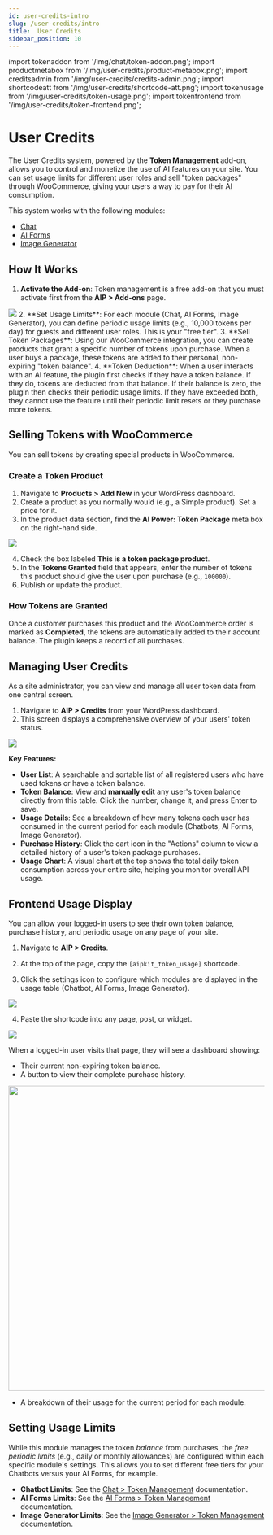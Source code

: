 ```yaml
---
id: user-credits-intro
slug: /user-credits/intro
title:  User Credits
sidebar_position: 10
---
```


import tokenaddon from '/img/chat/token-addon.png';
import productmetabox from '/img/user-credits/product-metabox.png';
import creditsadmin from '/img/user-credits/credits-admin.png';
import shortcodeatt from '/img/user-credits/shortcode-att.png';
import tokenusage from '/img/user-credits/token-usage.png';
import tokenfrontend from '/img/user-credits/token-frontend.png';


# User Credits

The User Credits system, powered by the **Token Management** add-on, allows you to control and monetize the use of AI features on your site. You can set usage limits for different user roles and sell "token packages" through WooCommerce, giving your users a way to pay for their AI consumption.

This system works with the following modules:
-   [Chat](/docs/chat)
-   [AI Forms](/docs/ai-forms/create-manage-forms)
-   [Image Generator](/docs/image-generator)

## How It Works

1.  **Activate the Add-on**: Token management is a free add-on that you must activate first from the **AIP > Add-ons** page.
<img src={tokenaddon} />
2.  **Set Usage Limits**: For each module (Chat, AI Forms, Image Generator), you can define periodic usage limits (e.g., 10,000 tokens per day) for guests and different user roles. This is your "free tier".
3.  **Sell Token Packages**: Using our WooCommerce integration, you can create products that grant a specific number of tokens upon purchase. When a user buys a package, these tokens are added to their personal, non-expiring "token balance".
4.  **Token Deduction**: When a user interacts with an AI feature, the plugin first checks if they have a token balance. If they do, tokens are deducted from that balance. If their balance is zero, the plugin then checks their periodic usage limits. If they have exceeded both, they cannot use the feature until their periodic limit resets or they purchase more tokens.

## Selling Tokens with WooCommerce

You can sell tokens by creating special products in WooCommerce.

### Create a Token Product

1.  Navigate to **Products > Add New** in your WordPress dashboard.
2.  Create a product as you normally would (e.g., a Simple product). Set a price for it.
3.  In the product data section, find the **AI Power: Token Package** meta box on the right-hand side.

<img src={productmetabox} />

4.  Check the box labeled **This is a token package product**.
5.  In the **Tokens Granted** field that appears, enter the number of tokens this product should give the user upon purchase (e.g., `100000`).
6.  Publish or update the product.

### How Tokens are Granted

Once a customer purchases this product and the WooCommerce order is marked as **Completed**, the tokens are automatically added to their account balance. The plugin keeps a record of all purchases.

## Managing User Credits

As a site administrator, you can view and manage all user token data from one central screen.

1.  Navigate to **AIP > Credits** from your WordPress dashboard.
2.  This screen displays a comprehensive overview of your users' token status.

<img src={creditsadmin} />

**Key Features:**

-   **User List**: A searchable and sortable list of all registered users who have used tokens or have a token balance.
-   **Token Balance**: View and **manually edit** any user's token balance directly from this table. Click the number, change it, and press Enter to save.
-   **Usage Details**: See a breakdown of how many tokens each user has consumed in the current period for each module (Chatbots, AI Forms, Image Generator).
-   **Purchase History**: Click the cart icon <span class="dashicons dashicons-cart"></span> in the "Actions" column to view a detailed history of a user's token package purchases.
-   **Usage Chart**: A visual chart at the top shows the total daily token consumption across your entire site, helping you monitor overall API usage.

## Frontend Usage Display

You can allow your logged-in users to see their own token balance, purchase history, and periodic usage on any page of your site.

1.  Navigate to **AIP > Credits**.
2.  At the top of the page, copy the `[aipkit_token_usage]` shortcode.

3.  Click the settings icon <span class="dashicons dashicons-admin-settings"></span> to configure which modules are displayed in the usage table (Chatbot, AI Forms, Image Generator).

<img src={shortcodeatt} />

4.  Paste the shortcode into any page, post, or widget.

<img src={tokenusage} />

When a logged-in user visits that page, they will see a dashboard showing:
-   Their current non-expiring token balance.
-   A button to view their complete purchase history.

<img src={tokenfrontend} width="600"/>

-   A breakdown of their usage for the current period for each module.

## Setting Usage Limits

While this module manages the token *balance* from purchases, the *free periodic limits* (e.g., daily or monthly allowances) are configured within each specific module's settings. This allows you to set different free tiers for your Chatbots versus your AI Forms, for example.

-   **Chatbot Limits**: See the [Chat > Token Management](/docs/token-management) documentation.
-   **AI Forms Limits**: See the [AI Forms > Token Management](/docs/ai-forms/token-management) documentation.
-   **Image Generator Limits**: See the [Image Generator > Token Management](/docs/image-generator#token-management) documentation.